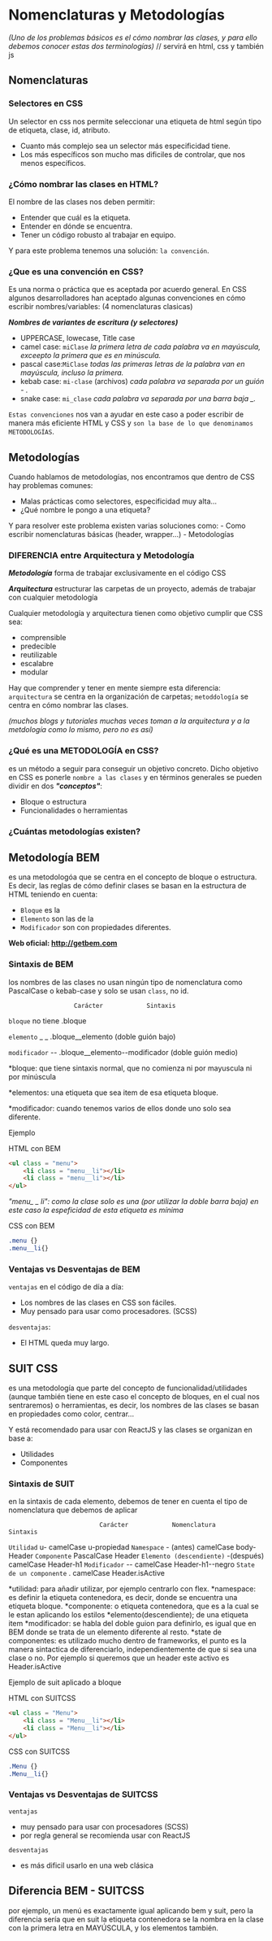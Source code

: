 # Nomenclaturas y Metodologías
*(Uno de los problemas básicos es el cómo nombrar las clases, y para ello debemos conocer estas dos terminologías)*
// servirá en html, css y también js

## Nomenclaturas

### Selectores en CSS
Un selector en css nos permite seleccionar una etiqueta de html según tipo de etiqueta, clase, id, atributo.
- Cuanto más complejo sea un selector más especificidad tiene.
- Los más específicos son mucho mas dificiles de controlar, que nos menos específicos.

### ¿Cómo nombrar las clases en HTML?
El nombre de las clases nos deben permitir:
- Entender que cuál es la etiqueta.
- Entender en dónde se encuentra.
- Tener un código robusto al trabajar en equipo.

Y para este problema tenemos una solución: `la convención`.

### ¿Que es una convención en CSS?
Es una norma o práctica que es aceptada por acuerdo general. En CSS algunos desarrolladores han aceptado algunas convenciones en cómo escribir nombres/variables: 
(4 nomenclaturas clasicas)

***Nombres de variantes de escritura (y selectores)***

- UPPERCASE, lowecase, Title case
- camel case: `miClase`
                *la primera letra de cada palabra va en mayúscula, exceepto la primera que es en minúscula.*
- pascal case:`MiClase`
                *todas las primeras letras de la palabra van en mayúscula, incluso la primera.*
- kebab case: `mi-clase` (archivos)
                *cada palabra va separada por un guión - .*
- snake case: `mi_clase`
                *cada palabra va separada por una barra baja _.*


`Estas convenciones` nos van a ayudar en este caso a poder escribir de manera más eficiente HTML y CSS y `son la base de lo que denominamos METODOLOGÍAS`.

## Metodologías 
Cuando hablamos de metodologías, nos encontramos que dentro de CSS hay problemas comunes:

- Malas prácticas como selectores, especificidad muy alta...
- ¿Qué nombre le pongo a una etiqueta?

Y para resolver este problema existen varias soluciones como:
    - Como escribir nomenclaturas básicas (header, wrapper...)
    - Metodologías

### DIFERENCIA entre Arquitectura y Metodología

***Metodología***
forma de trabajar exclusivamente en el código CSS

***Arquitectura***
estructurar las carpetas de un proyecto, además de trabajar con cualquier metodología

Cualquier metodología y arquitectura tienen como objetivo cumplir que CSS sea:
- comprensible
- predecible
- reutilizable
- escalabre
- modular

Hay que comprender y tener en mente siempre esta diferencia: `arquitectura` se centra en la organización de carpetas; `metoddología` se centra en cómo nombrar las clases.

*(muchos blogs y tutoriales muchas veces toman a la arquitectura y a la metdología como lo mismo, pero no es así)*

### ¿Qué es una METODOLOGÍA en CSS?
es un método a seguir para conseguir un objetivo concreto. 
Dicho objetivo en CSS es ponerle `nombre a las clases` y en términos generales se pueden dividir en dos ***"conceptos"***: 

- Bloque o estructura
- Funcionalidades o herramientas

### ¿Cuántas metodologías existen?

## Metodología BEM
es una metodologóa que se centra en el concepto de bloque o estructura. Es decir, las reglas de cómo definir clases se basan en la estructura de HTML teniendo en cuenta:
- `Bloque` es la <contenedora>
- `Elemento` son las <hijas> de la <contenedora>
- `Modificador` son <hijas> con propiedades diferentes.

**Web oficial: http://getbem.com**

### Sintaxis de BEM
los nombres de las clases no usan ningún tipo de nomenclatura como PascalCase o kebab-case y solo se usan `class`, no id.

                      Carácter            Sintaxis

`bloque`              no tiene             .bloque

`elemento`               _ _            .bloque__elemento
                  (doble guión bajo)   

`modificador`            --             .bloque__elemento--modificador
                 (doble guión medio)


*bloque: que tiene sintaxis normal, que no comienza ni por mayuscula ni por minúscula

*elementos: una etiqueta que sea item de esa etiqueta bloque.

*modificador: cuando tenemos varios de ellos donde uno solo sea diferente.

Ejemplo

HTML con BEM
```html
<ul class = "menu">
    <li class = "menu__li"></li>
    <li class = "menu__li"></li>
</ul>
```
*"menu_ _ li": como la clase solo es una (por utilizar la doble barra baja) en este caso la espeficidad de esta etiqueta es mínima*

CSS con BEM
```css
.menu {}
.menu__li{}
```
### Ventajas vs Desventajas de BEM
`ventajas` en el código de día a día:
- Los nombres de las clases en CSS son fáciles.
- Muy pensado para usar como procesadores. (SCSS)

`desventajas`:
- El HTML queda muy largo.


## SUIT CSS
es una metodología que parte del concepto de funcionalidad/utilidades (aunque también tiene en este caso el concepto de bloques, en el cual nos sentraremos) o herramientas, es decir, los nombres de las clases se basan en propiedades como color, centrar...

Y está recomendado para usar con ReactJS y las clases se organizan en base a:
- Utilidades
- Componentes


### Sintaxis de SUIT
en la sintaxis de cada elemento, debemos de tener en cuenta el tipo de nomenclatura que debemos de aplicar

                             Carácter            Nomenclatura            Sintaxis
`Utilidad`                       u-              camelCase             u-propiedad
`Namespace`                   - (antes)          camelCase             body-Header
`Componente`                                     PascalCase            Header
`Elemento (descendiente)`     -(después)         camelCase             Header-h1
`Modificador`                    --              camelCase             Header-h1--negro
`State de un componente`          .              camelCase             Header.isActive

*utilidad: para añadir utilizar, por ejemplo centrarlo con flex.
*namespace: es definir la etiqueta contenedora, es decir, donde se encuentra una etiqueta bloque.
*componente: o etiqueta contenedora, que es a la cual se le estan aplicando los estilos
*elemento(descendiente); de una etiqueta item
*modificador: se habla del doble guion para definirlo, es igual que en BEM donde se trata de un elemento diferente al resto.
*state de componentes: es utilizado mucho dentro de frameworks, el punto es la manera sintactica de diferenciarlo, independientemente de que si sea una clase o no. Por ejemplo si queremos que un header este activo es Header.isActive

Ejemplo de suit aplicado a bloque

HTML con SUITCSS
```html
<ul class = "Menu">
    <li class = "Menu__li"></li>
    <li class = "Menu__li"></li>
</ul>
```

CSS con SUITCSS
```css
.Menu {}
.Menu__li{}
```
### Ventajas vs Desventajas de SUITCSS
`ventajas`
- muy pensado para usar con procesadores (SCSS)
- por regla general se recomienda usar con ReactJS

`desventajas`
- es más dificil usarlo en una web clásica


## Diferencia BEM - SUITCSS

por ejemplo, un menú es exactamente igual aplicando bem y suit, pero la diferencia sería que en suit la etiqueta contenedora se la nombra en la clase con la primera letra en MAYÚSCULA, y los elementos también.

